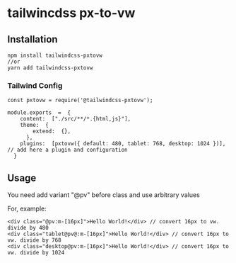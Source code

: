 # tailwincdss px-to-vw

## Installation

    npm install tailwindcss-pxtovw
    //or
    yarn add tailwindcss-pxtovw

### Tailwind Config

    const pxtovw = require('@tailwindcss-pxtovw');

    module.exports  =  {
        content:  ["./src/**/*.{html,js}"],
        theme:  {
    	    extend:  {},
    	  },
    	plugins:  [pxtovw({ default: 480, tablet: 768, desktop: 1024 })], // add here a plugin and configuration
      }

## Usage

You need add variant "@pv" before class
and use arbitrary values

For, example:

    <div class="@pv:m-[16px]">Hello World!</div> // convert 16px to vw. divide by 480
    <div class="tablet@pv@:m-[16px]">Hello World!</div> // convert 16px to vw. divide by 768
    <div class="desktop@pv:m-[16px]">Hello World!</div> // convert 16px to vw. divide by 1024
